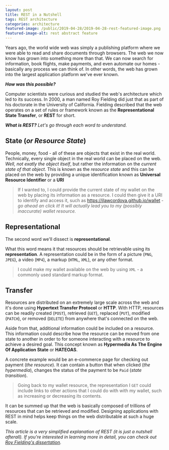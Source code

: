 ```yaml
---
layout: post
title: REST in a Nutshell
tags: REST architecture
categories: architecture
featured-image: /public/2019-04-28/2019-04-28-rest-featured-image.png
featured-image-alt: rest abstract feature
---
```


Years ago, the world wide web was simply a publishing platform where we were able to read and share documents through browsers. The web we now know has grown into something more than that. We can now search for information, book flights, make payments, and even automate our homes - basically any process we can think of. In other words, the web has grown into the largest application platform we've ever known.

_**How was this possible?**_

Computer scientists were curious and studied the web's architecture which led to its success. In 2000, a man named Roy Fielding did just that as part of his doctorate in the University of California. Fielding described that the web operates on a set of rules or framework known as the **Representational State Transfer**, or **REST** for short.

_**What is REST?**_
_Let's go through each word to understand._

## State (_or Resource State_)

People, money, food - all of these are objects that exist in the real world. Technically, every single object in the real world can be placed on the web. _Well, not exatly the object itself_, but rather the information on the _current state of that object_. This is known as the *resource state* and this can be  placed on the web by providing a unique identification known as **Universal Resource Identifier** or a **URI**

> If I wanted to, I could provide the current state of my wallet on the web by placing its information as a resource.  I could then give it a URI to identify and access it, such as https://jlawcordova.github.io/wallet - _go ahead an click it! It will actually lead you to my (possibly inaccurate) wallet resource._

## Representational
The second word we'll dissect is **representational**.

What this word means it that resources should be retrievable using its **representation**. A representation could be in the form of a picture (`PNG`, `JPEG`), a video (`MP4`), a markup (`HTML`, `XML`), or any other format.

> I could make my wallet available on the web by using `XML` - a commonly used standard markup format.

## Transfer
Resources are distributed on an extremely large scale across the web and it's done using **Hypertext Transfer Protocol** or **HTTP**. With HTTP, resources can be readily created (`POST`), retrieved (`GET`), replaced (`PUT`), modified (`PATCH`), or removed (`DELETE`) from anywhere that's connected on the web.

Aside from that, additional information could be included on a resource. This information could describe how the resource can be moved from one state to another in order to for someone interacting with a resource to achieve a desired goal. This concept known as **Hypermedia As The Engine Of Application State** or **HATEOAS**.

A concrete example would be an e-commerce page for checking out payment (_the resource_). It can contain a button that when clicked (_the hypermedia_), changes the status of the payment to be `Paid` (_state transition_).

> Going back to my wallet resource, the representation I `GET` could include links to other actions that I could do with with my wallet, such as increasing or decreasing its contents.

It can be summed up that the web is basically composed of trillions of resources that can be retrieved and modified. Designing applications with REST in mind helps keep things on the web distributable at such a huge scale. 

_This article is a very simplified explanation of REST (it is just a nutshell afterall). If you're interested in learning more in detail, you can check out [Roy Fielding's dissertation](https://www.ics.uci.edu/~fielding/pubs/dissertation/top.htm)._
